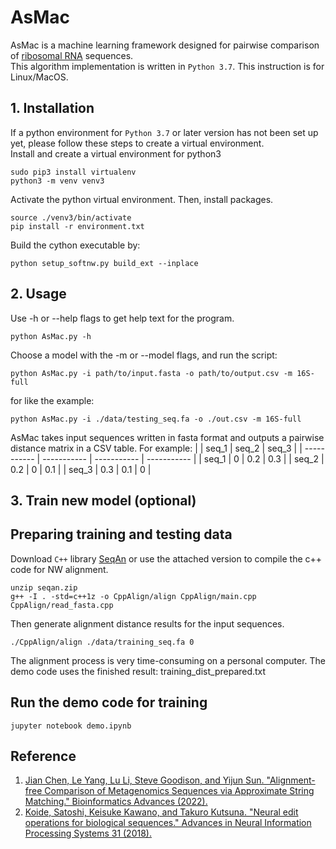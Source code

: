 # AsMac
AsMac is a machine learning framework designed for pairwise comparison of [ribosomal RNA](https://en.wikipedia.org/wiki/Ribosomal_RNA) sequences.<br />
This algorithm implementation is written in `Python 3.7`. This instruction is for Linux/MacOS.

## 1. Installation
If a python environment for `Python 3.7` or later version has not been set up yet, please follow these steps to create a virtual environment.<br />
Install and create a virtual environment for python3
```
sudo pip3 install virtualenv
python3 -m venv venv3
```

Activate the python virtual environment. Then, install packages.<br />
```
source ./venv3/bin/activate
pip install -r environment.txt
```
Build the cython executable by:
```
python setup_softnw.py build_ext --inplace
```

## 2. Usage
Use -h or --help flags to get help text for the program.<br />
```
python AsMac.py -h
```
Choose a model with the -m or --model flags, and run the script:
```
python AsMac.py -i path/to/input.fasta -o path/to/output.csv -m 16S-full
```
for like the example:
```
python AsMac.py -i ./data/testing_seq.fa -o ./out.csv -m 16S-full
```

AsMac takes input sequences written in fasta format and outputs a pairwise distance matrix in a CSV table. For example:
|       | seq_1 | seq_2 | seq_3 | 
| ----------- | ----------- | ----------- | ----------- | 
| seq_1 | 0   | 0.2   | 0.3 | 
| seq_2 | 0.2   | 0   | 0.1 | 
| seq_3 | 0.3   | 0.1   | 0 |


## 3. Train new model (optional)
## Preparing training and testing data
Download `C++` library [SeqAn](https://github.com/seqan/seqan) or use the attached version to compile the c++ code for NW alignment.
```
unzip seqan.zip
g++ -I . -std=c++1z -o CppAlign/align CppAlign/main.cpp CppAlign/read_fasta.cpp
```

Then generate alignment distance results for the input sequences.
```
./CppAlign/align ./data/training_seq.fa 0
```
The alignment process is very time-consuming on a personal computer. The demo code uses the finished result: training_dist_prepared.txt

## Run the demo code for training
```
jupyter notebook demo.ipynb
```


## Reference
1. [Jian Chen, Le Yang, Lu Li, Steve Goodison, and Yijun Sun. "Alignment-free Comparison of Metagenomics Sequences via Approximate String Matching." Bioinformatics Advances (2022).](https://academic.oup.com/bioinformaticsadvances/advance-article/doi/10.1093/bioadv/vbac077/6767843)<br />
2. [Koide, Satoshi, Keisuke Kawano, and Takuro Kutsuna. "Neural edit operations for biological sequences." Advances in Neural Information Processing Systems 31 (2018).](https://proceedings.neurips.cc/paper/2018/hash/d0921d442ee91b896ad95059d13df618-Abstract.html)

